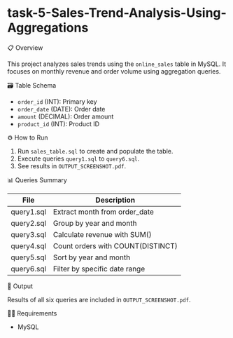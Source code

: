# task-5-Sales-Trend-Analysis-Using-Aggregations
📋 Overview

This project analyzes sales trends using the `online_sales` table in MySQL. It focuses on monthly revenue and order volume using aggregation queries.

🗃️ Table Schema

- `order_id` (INT): Primary key  
- `order_date` (DATE): Order date  
- `amount` (DECIMAL): Order amount  
- `product_id` (INT): Product ID  

⚙️ How to Run

1. Run `sales_table.sql` to create and populate the table.  
2. Execute queries `query1.sql` to `query6.sql`.  
3. See results in `OUTPUT_SCREENSHOT.pdf`.

📊 Queries Summary

| File         | Description                          |
|--------------|--------------------------------------|
| query1.sql   | Extract month from order_date        |
| query2.sql   | Group by year and month              |
| query3.sql   | Calculate revenue with SUM()         |
| query4.sql   | Count orders with COUNT(DISTINCT)    |
| query5.sql   | Sort by year and month               |
| query6.sql   | Filter by specific date range        |

📎 Output

Results of all six queries are included in `OUTPUT_SCREENSHOT.pdf`.

🧑‍💻 Requirements

- MySQL  
